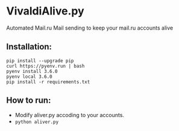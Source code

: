 # VivaldiAlive.py
Automated Mail.ru Mail sending to keep your mail.ru accounts alive

## Installation:

```
pip install --upgrade pip
curl https://pyenv.run | bash
pyenv install 3.6.0
pyenv local 3.6.0
pip install -r requirements.txt
```

## How to run:

- Modify aliver.py accoding to your accounts.
- `python aliver.py`
